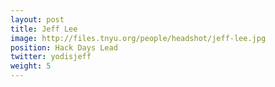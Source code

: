```yaml
---
layout: post
title: Jeff Lee
image: http://files.tnyu.org/people/headshot/jeff-lee.jpg
position: Hack Days Lead
twitter: yodisjeff
weight: 5
---
```

